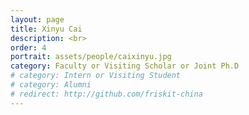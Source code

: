 ```yaml
---
layout: page
title: Xinyu Cai
description: <br>
order: 4
portrait: assets/people/caixinyu.jpg
category: Faculty or Visiting Scholar or Joint Ph.D
# category: Intern or Visiting Student
# category: Alumni
# redirect: http://github.com/friskit-china
---
```

